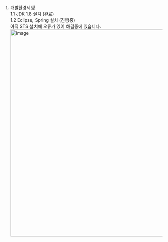 
1. 개발환경세팅  
  1.1 JDK 1.8 설치 (완료)  
  1.2 Eclipse, Spring 설치 (진행중)  
   아직 STS 설치에 오류가 있어 해결중에 있습니다.  
   <img width="652" alt="image" src="https://github.com/hyunjin-h/backend-assignment/assets/87686021/4b440d9c-12ed-4aa5-80b3-9b59fe43dc46">

